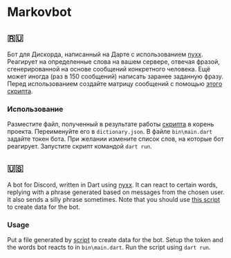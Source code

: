 # Markovbot
## 🇷🇺
Бот для Дискорда, написанный на Дарте с использованием [nyxx](https://pub.dev/packages/nyxx). Реагирует на определенные слова на вашем сервере, отвечая фразой, сгенерированной на основе сообщений конкретного человека. Ещё может иногда (раз в 150 сообщений) написать заранее заданную фразу. Перед использованием создайте матрицу сообщений с помощью [этого скрипта](https://github.com/peaashmeter/discord-markovifier).

### Использование
Разместите файл, полученный в результате работы [скрипта](https://github.com/peaashmeter/discord-markovifier) в корень проекта. Переименуйте его в `dictionary.json`.
В файле `bin\main.dart` задайте токен бота. При желании измените список слов, на которые бот реагирует.
Запустите скрипт командой `dart run`.

## 🇺🇸
A bot for Discord, written in Dart using [nyxx](https://pub.dev/packages/nyxx). It can react to certain words, replying with a phrase generated based on messages from the chosen user.
It also sends a silly phrase sometimes. Note that you should use [this script](https://github.com/peaashmeter/discord-markovifier) to create data for the bot.

### Usage
Put a file generated by [script](https://github.com/peaashmeter/discord-markovifier) to create data for the bot.
Setup the token and the words bot reacts to in `bin\main.dart`.
Run the script using `dart run`.